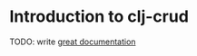 # Introduction to clj-crud

TODO: write [great documentation](http://jacobian.org/writing/what-to-write/)
